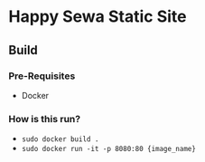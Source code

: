 # Happy Sewa Static Site

## Build 

### Pre-Requisites
* Docker 

### How is this run? 
* `sudo docker build .`
* `sudo docker run -it -p 8080:80 {image_name}`
